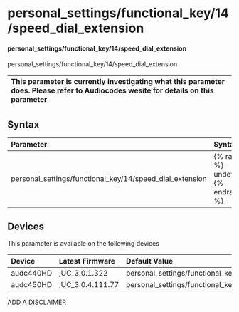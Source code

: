 ﻿---
description: personal_settings/functional_key/14/speed_dial_extension
search: false
---

# personal_settings/functional_key/14/speed_dial_extension

#### personal_settings/functional_key/14/speed_dial_extension

personal_settings/functional_key/14/speed_dial_extension


| This parameter is currently investigating what this parameter does. Please refer to Audiocodes wesite for details on this parameter | 
| :--- |

## Syntax
| Parameter | Syntax |
| :--- | :--- |
|personal_settings/functional_key/14/speed_dial_extension | {% raw %} undefined {% endraw %}|

## Devices
This parameter is available on the following devices

| Device | Latest Firmware | Default Value |
|:---|:---|:---|
| audc440HD | ;UC_3.0.1.322 | personal_settings/functional_key/14/speed_dial_extension= 
| audc450HD | ;UC_3.0.4.111.77 | personal_settings/functional_key/14/speed_dial_extension= 

ADD A DISCLAIMER
